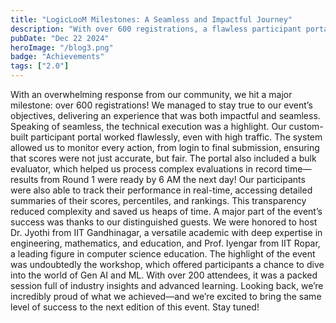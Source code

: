 ```yaml
---
title: "LogicLooM Milestones: A Seamless and Impactful Journey"
description: "With over 600 registrations, a flawless participant portal and inspiring workshops by eminent professors, LogicLooM set new standards for excellence and transparency. The countdown to the next edition has begun!"
pubDate: "Dec 22 2024"
heroImage: "/blog3.png"
badge: "Achievements"
tags: ["2.0"]
---
```


With an overwhelming response from our community, we hit a major milestone: over 600 registrations! We managed to stay true to our event’s objectives, delivering an experience that was both impactful and seamless.
Speaking of seamless, the technical execution was a highlight. Our custom-built participant portal worked flawlessly, even with high traffic. The system allowed us to monitor every action, from login to final submission, ensuring that scores were not just accurate, but fair. The portal also included a bulk evaluator, which helped us process complex evaluations in record time—results from Round 1 were ready by 6 AM the next day!
Our participants were also able to track their performance in real-time, accessing detailed summaries of their scores, percentiles, and rankings. This transparency reduced complexity and saved us heaps of time.
A major part of the event’s success was thanks to our distinguished guests. We were honored to host Dr. Jyothi from IIT Gandhinagar, a versatile academic with deep expertise in engineering, mathematics, and education, and Prof. Iyengar from IIT Ropar, a leading figure in computer science education. The highlight of the event was undoubtedly the workshop, which offered participants a chance to dive into the world of Gen AI and ML. With over 200 attendees, it was a packed session full of industry insights and advanced learning.
Looking back, we’re incredibly proud of what we achieved—and we’re excited to bring the same level of success to the next edition of this event. Stay tuned!
